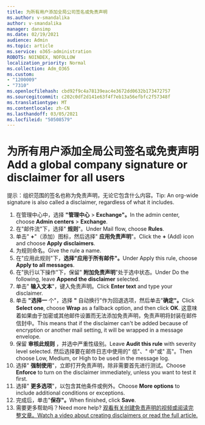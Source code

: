 ```yaml
---
title: 为所有用户添加全局公司签名或免责声明
ms.author: v-smandalika
author: v-smandalika
manager: dansimp
ms.date: 02/19/2021
audience: Admin
ms.topic: article
ms.service: o365-administration
ROBOTS: NOINDEX, NOFOLLOW
localization_priority: Normal
ms.collection: Adm_O365
ms.custom:
- "1200009"
- "7310"
ms.openlocfilehash: cbd92f9c4a78139eac4e3672dd0632b173472757
ms.sourcegitcommit: c202c0df2d141e63f4f7eb13a56efbfc2f57348f
ms.translationtype: MT
ms.contentlocale: zh-CN
ms.lasthandoff: 03/05/2021
ms.locfileid: "50508579"
---
```

# <a name="add-a-global-company-signature-or-disclaimer-for-all-users"></a><span data-ttu-id="ba2c0-102">为所有用户添加全局公司签名或免责声明</span><span class="sxs-lookup"><span data-stu-id="ba2c0-102">Add a global company signature or disclaimer for all users</span></span>

<span data-ttu-id="ba2c0-103">提示：组织范围的签名也称为免责声明，无论它包含什么内容。</span><span class="sxs-lookup"><span data-stu-id="ba2c0-103">Tip: An org-wide signature is also called a disclaimer, regardless of what it includes.</span></span>

1. <span data-ttu-id="ba2c0-104">在管理中心中，选择 **"管理中心**  >  **Exchange"。**</span><span class="sxs-lookup"><span data-stu-id="ba2c0-104">In the admin center, choose **Admin centers** > **Exchange**.</span></span>
2. <span data-ttu-id="ba2c0-105">在"邮件流"下，选择" **规则**"。</span><span class="sxs-lookup"><span data-stu-id="ba2c0-105">Under Mail flow, choose **Rules**.</span></span>
3. <span data-ttu-id="ba2c0-106">单击" **+**"（添加）图标，然后选择" **应用免责声明**"。</span><span class="sxs-lookup"><span data-stu-id="ba2c0-106">Click the **+** (Add) icon and choose **Apply disclaimers**.</span></span>
4. <span data-ttu-id="ba2c0-107">为规则命名。</span><span class="sxs-lookup"><span data-stu-id="ba2c0-107">Give the rule a name.</span></span>
5. <span data-ttu-id="ba2c0-108">在"应用此规则"下，**选择"应用于所有邮件"。**</span><span class="sxs-lookup"><span data-stu-id="ba2c0-108">Under Apply this rule, choose **Apply to all messages**.</span></span>
6. <span data-ttu-id="ba2c0-109">在"执行以下操作"下，保留" **附加免责声明**"处于选中状态。</span><span class="sxs-lookup"><span data-stu-id="ba2c0-109">Under Do the following, leave **Append the disclaimer** selected.</span></span>
7. <span data-ttu-id="ba2c0-110">单击" **输入文本**"，键入免责声明。</span><span class="sxs-lookup"><span data-stu-id="ba2c0-110">Click **Enter text** and type your disclaimer.</span></span>
8. <span data-ttu-id="ba2c0-111">单击 **"选择一** 个"，选择 **"** 自动换行"作为回退选项，然后单击"**确定"。**</span><span class="sxs-lookup"><span data-stu-id="ba2c0-111">Click **Select one**, choose **Wrap** as a fallback option, and then click **OK**.</span></span> <span data-ttu-id="ba2c0-112">这意味着如果由于加密或其他邮件设置而无法添加免责声明，免责声明将封装在邮件信封中。</span><span class="sxs-lookup"><span data-stu-id="ba2c0-112">This means that if the disclaimer can't be added because of encryption or another mail setting, it will be wrapped in a message envelope.</span></span>
9. <span data-ttu-id="ba2c0-113">保留 **审核此规则** ，并选中严重性级别。</span><span class="sxs-lookup"><span data-stu-id="ba2c0-113">Leave **Audit this rule** with severity level selected.</span></span> <span data-ttu-id="ba2c0-114">然后选择要在邮件日志中使用的" 低"、" 中"或" 高"。</span><span class="sxs-lookup"><span data-stu-id="ba2c0-114">Then choose Low, Medium, or High to be used in the message log.</span></span>
10. <span data-ttu-id="ba2c0-115">选择" **强制使用**"，立即打开免责声明，除非需要首先进行测试。</span><span class="sxs-lookup"><span data-stu-id="ba2c0-115">Choose **Enforce** to turn on the disclaimer immediately, unless you want to test it first.</span></span>
11. <span data-ttu-id="ba2c0-116">选择" **更多选项**"，以包含其他条件或例外。</span><span class="sxs-lookup"><span data-stu-id="ba2c0-116">Choose **More options** to include additional conditions or exceptions.</span></span>
12. <span data-ttu-id="ba2c0-117">完成后，单击"**保存"。**</span><span class="sxs-lookup"><span data-stu-id="ba2c0-117">When finished, click **Save**.</span></span>
13. <span data-ttu-id="ba2c0-118">需要更多帮助吗？</span><span class="sxs-lookup"><span data-stu-id="ba2c0-118">Need more help?</span></span> [<span data-ttu-id="ba2c0-119">观看有关创建免责声明的视频或阅读完整文章。</span><span class="sxs-lookup"><span data-stu-id="ba2c0-119">Watch a video about creating disclaimers or read the full article.</span></span>](https://support.office.com/article/2d75860f-c527-4352-a7f6-73eba54c0c72?wt.mc_id=Chat_GlobalSignature)